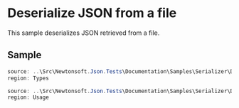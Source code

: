 ﻿# Deserialize JSON from a file

This sample deserializes JSON retrieved from a file. 

## Sample

```csharp Types
source: ..\Src\Newtonsoft.Json.Tests\Documentation\Samples\Serializer\DeserializeWithJsonSerializerFromFile.cs
region: Types
```

```csharp Usage
source: ..\Src\Newtonsoft.Json.Tests\Documentation\Samples\Serializer\DeserializeWithJsonSerializerFromFile.cs
region: Usage
```
